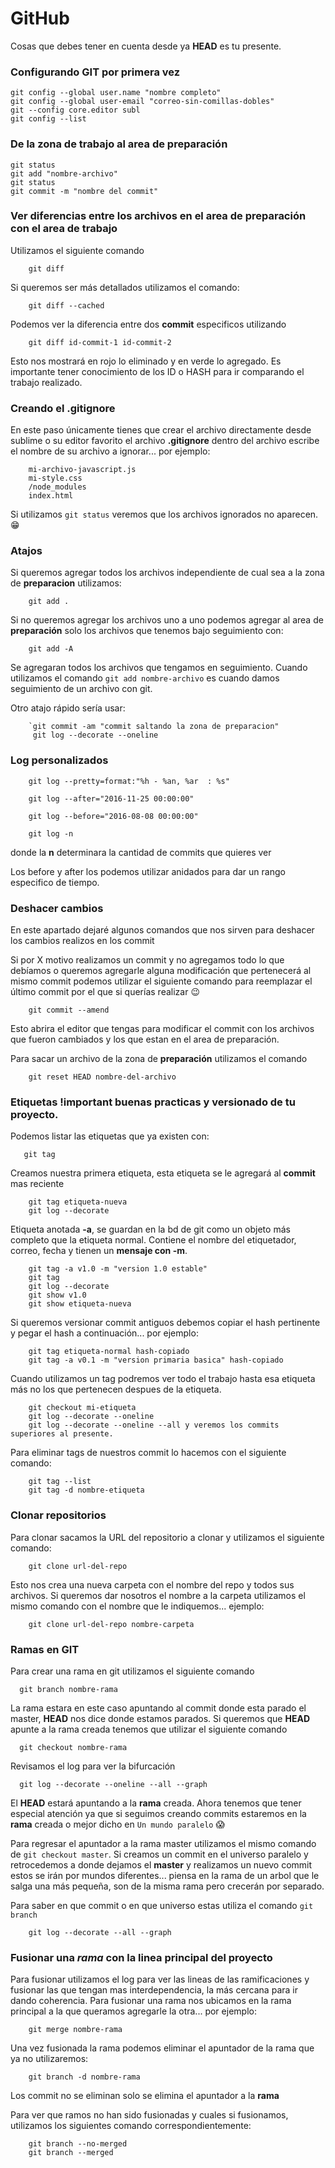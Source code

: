 # GitHub 

Cosas que debes tener en cuenta desde ya **HEAD** es tu presente.

### Configurando GIT por primera vez

```
git config --global user.name "nombre completo"
git config --global user-email "correo-sin-comillas-dobles"
git --config core.editor subl
git config --list
```
### De la zona de trabajo al area de preparación

```
git status
git add "nombre-archivo"
git status
git commit -m "nombre del commit"
```
### Ver diferencias entre los archivos en el area de preparación con el area de trabajo
Utilizamos el siguiente comando
```
	git diff
```
Si queremos ser más detallados utilizamos el comando:

```
	git diff --cached
```
Podemos ver la diferencia entre dos **commit** especificos utilizando

```
	git diff id-commit-1 id-commit-2
```
Esto nos mostrará en rojo lo eliminado y en verde lo agregado.
Es importante tener conocimiento de los ID o HASH para ir comparando el trabajo realizado.

### Creando el .gitignore
En este paso únicamente tienes que crear el archivo directamente desde sublime o su editor favorito el archivo **.gitignore** dentro del archivo escribe el nombre de su archivo a ignorar... por ejemplo:

```
	mi-archivo-javascript.js
	mi-style.css
	/node_modules
	index.html
```
Si utilizamos `git status` veremos que los archivos ignorados no aparecen.  :grin:
### Atajos

Si queremos agregar todos los archivos independiente de cual sea a la zona de **preparacion** utilizamos:

```	
	git add .
```
Si no queremos agregar los archivos uno a uno podemos agregar al area de **preparación** solo los archivos que tenemos bajo seguimiento con: 

```
	git add -A
``` 
Se agregaran todos los archivos que tengamos en seguimiento.
Cuando utilizamos el comando `git add nombre-archivo` es cuando damos seguimiento de un archivo con git.

Otro atajo rápido sería usar:

```
	`git commit -am "commit saltando la zona de preparacion"
	 git log --decorate --oneline
```

### Log personalizados


```
	git log --pretty=format:"%h - %an, %ar  : %s"

	git log --after="2016-11-25 00:00:00"

	git log --before="2016-08-08 00:00:00" 

	git log -n
``` 
donde la **n** determinara la cantidad de commits que quieres ver

Los before y after los podemos utilizar anidados para dar un rango especifico de tiempo.


### Deshacer cambios

En este apartado dejaré algunos comandos que nos sirven para deshacer los cambios realizos en los commit

Si por X motivo realizamos un commit y no agregamos todo lo que debíamos o queremos agregarle alguna modificación que pertenecerá al mismo commit podemos utilizar el siguiente comando para reemplazar el último commit por el que si querías realizar :wink: 

```
	git commit --amend
```

Esto abrira el editor que tengas para modificar el commit con los archivos que fueron cambiados y los que estan en el area de preparación.

Para sacar un archivo de la zona de **preparación** utilizamos el comando

```
	git reset HEAD nombre-del-archivo
```
### Etiquetas !important buenas practicas y versionado de tu proyecto.
Podemos listar las etiquetas que ya existen con:


`	git tag`

Creamos nuestra primera etiqueta, esta etiqueta se le agregará al **commit** mas reciente
	
```
	git tag etiqueta-nueva
	git log --decorate

```
Etiqueta anotada **-a**, se guardan en la bd de git como un objeto más completo que la etiqueta normal. Contiene el nombre del etiquetador, correo, fecha y tienen un **mensaje con -m**.
```
	git tag -a v1.0 -m "version 1.0 estable"
	git tag
	git log --decorate
	git show v1.0
	git show etiqueta-nueva
```
Si queremos versionar commit antiguos debemos copiar el hash pertinente y pegar el hash a continuación... por ejemplo:

```
	git tag etiqueta-normal hash-copiado
	git tag -a v0.1 -m "version primaria basica" hash-copiado
```
Cuando utilizamos un tag podremos ver todo el trabajo hasta esa etiqueta más no los que pertenecen despues de la etiqueta.

```
	git checkout mi-etiqueta
	git log --decorate --oneline
	git log --decorate --oneline --all y veremos los commits superiores al presente.
```
Para eliminar tags de nuestros commit lo hacemos con el siguiente comando:

```
	git tag --list
	git tag -d nombre-etiqueta
```

### Clonar repositorios
Para clonar sacamos la URL del repositorio a clonar y utilizamos el siguiente comando:

```
	git clone url-del-repo
```
Esto nos crea una nueva carpeta con el nombre del repo y todos sus archivos.
Si queremos dar nosotros el nombre a la carpeta utilizamos el mismo comando con el nombre que le indiquemos... ejemplo:

```	
	git clone url-del-repo nombre-carpeta
```

### Ramas en GIT

 Para crear una rama en git utilizamos el siguiente comando

 `	git branch nombre-rama`

 La rama estara en este caso apuntando al commit donde esta parado el master, **HEAD** nos dice donde estamos parados.
 Si queremos que **HEAD** apunte a la rama creada tenemos que utilizar el siguiente comando


 `	git checkout nombre-rama`

 Revisamos el log para ver la bifurcación

 `	git log --decorate --oneline --all --graph`

 El **HEAD** estará apuntando a la **rama** creada. Ahora tenemos que tener especial atención ya que si seguimos creando commits estaremos en la **rama** creada o mejor dicho en `Un mundo paralelo` :scream:

Para regresar el apuntador a la rama master utilizamos el mismo comando de `git checkout master`. Si creamos un commit en el universo paralelo y retrocedemos a donde dejamos el **master** y realizamos un nuevo commit estos se irán por mundos diferentes... piensa en la rama de un arbol que le salga una más pequeña, son de la misma rama pero crecerán por separado.

Para saber en que commit o en que universo estas utiliza el comando `git branch`

```
	git log --decorate --all --graph
```

### Fusionar una ***rama*** con la linea principal del proyecto

Para fusionar utilizamos el log para ver las lineas de las ramificaciones y fusionar las que tengan mas interdependencia, la más cercana para ir dando coherencia. Para fusionar una rama nos ubicamos en la rama principal a la que queramos agregarle la otra... por ejemplo:

```
	git merge nombre-rama
```
Una vez fusionada la rama podemos eliminar el apuntador de la rama que ya no utilizaremos:

```
	git branch -d nombre-rama
```
Los commit no se eliminan solo se elimina el apuntador a la **rama**

Para ver que ramos no han sido fusionadas y cuales si fusionamos, utilizamos los siguientes comando correspondientemente:

```
	git branch --no-merged
	git branch --merged
```
